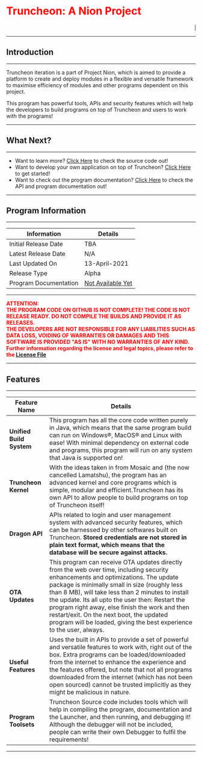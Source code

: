 # <span style="color:red">**Truncheon: A Nion Project**</span>

<marquee>| Project Lamatshu has been cancelled and based on the observations made in Mosaic, Project Truncheon will continue in those footsteps. | Development has been slow, but will not stop. | APIs and Core Programs are being rewritten completely to optimize memory usage and improve performance. So far, it has worked out well. | A new Release may appear in May or June, if possible :) |</marquee>

---

## Introduction

---

Truncheon iteration is a part of Project Nion, which is aimed to provide a platform to create and deploy modules in a flexible and versatile framework to maximise efficiency of modules and other programs dependent on this project.

This program has powerful tools, APIs and security features which will help the developers to build programs on top of Truncheon and users to work with the programs!

---

## What Next?

---

* Want to learn more? [Click Here](https://github.com/DAK404/Truncheon) to check the source code out!  
* Want to develop your own application on top of Truncheon? [Click Here](Readme.md) to get started!  
* Want to check out the program documentation? [Click Here](https://dak404.github.io/Truncheon/Documentation/index.html) to check the API and program documentation out!

---

## Program Information

---

| Information | Details |
--- | --- 
| Initial Release Date | TBA |
| Latest Release Date | N/A |
| Last Updated On | 13-April-2021 |
| Release Type | Alpha |
| Program Documentation | [Not Available Yet](https://dak404.github.io/Truncheon/Documentation/index.html) |

---

<span style="color:#FF0000">**ATTENTION:  
THE PROGRAM CODE ON GITHUB IS NOT COMPLETE! THE CODE IS NOT RELEASE READY. DO NOT COMPILE THE BUILDS AND PROVIDE IT AS RELEASES.  
THE DEVELOPERS ARE NOT RESPONSIBLE FOR ANY LIABILITIES SUCH AS DATA LOSS, VOIDING OF WARRANTIES OR DAMAGES AND THIS SOFTWARE IS PROVIDED "AS IS" WITH NO WARRANTIES OF ANY KIND. 
Further information regarding the license and legal topics, please refer to the [License File](License.md)**

---

## Features

---

| Feature Name | Details |
| --- | --- |
|**Unified Build System** | This program has all the core code written purely in Java, which means that the same program build can run on Windows&reg;, MacOS&reg; and Linux with ease! With minimal dependency on external code and programs, this program will run on any system that Java is supported on! |
|**Truncheon Kernel** | With the ideas taken in from Mosaic and (the now cancelled Lamatshu), the program has an advanced kernel and core programs which is simple, modular and efficient.Truncheon has its own API to allow people to build programs on top of Truncheon itself! |
|**Dragon API** | APIs related to login and user management system with advanced security features, which can be harnessed by other softwares built on Truncheon. **Stored credentials are not stored in plain text format, which means that the database will be secure against attacks.**|
|**OTA Updates** | This program can receive OTA updates directly from the web over time, including security enhancements and optimizations. The update package is minimally small in size (roughly less than 8 MB), will take less than 2 minutes to install the update. Its all upto the user then: Restart the program right away, else finish the work and then restart/exit. On the next boot, the updated program will be loaded, giving the best experience to the user, always. |
|**Useful Features**| Uses the built in APIs to provide a set of powerful and versatile features to work with, right out of the box. Extra programs can be loaded/downloaded from the internet to enhance the experience and the features offered, but note that not all programs downloaded from the internet (which has not been open sourced) cannot be trusted implicitly as they might be malicious in nature.
|**Program Toolsets**| Truncheon Source code includes tools which will help in compiling the program, documentation and the Launcher, and then running, and debugging it! Although the debugger will not be included, people can write their own Debugger to fulfil the requirements!

---
